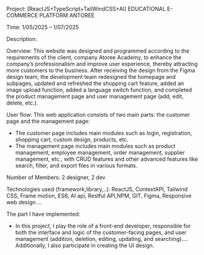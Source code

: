 Project: [ReactJS+TypeScript+TailWindCSS+AI] EDUCATIONAL E-COMMERCE PLATFORM ANTOREE

Time: 1/05/2025 – 1/07/2025

Description:

Overview: This website was designed and programmed according to the requirements of the client, company Atoree Academy, to enhance the company’s professionalism and improve user experience, thereby attracting more customers to the business. After receiving the design from the Figma design team, the development team redesigned the homepage and subpages, updated and refreshed the shopping cart feature, added an image upload function, added a language switch function, and completed the product management page and user management page (add, edit, delete, etc.).

User flow: This web application consists of two main parts: the customer page and the management page:
+ The customer page includes main modules such as login, registration, shopping cart, custom design, products, etc.
+ The management page includes main modules such as product management, employee management, order management, supplier management, etc., with CRUD features and other advanced features like search, filter, and export files in various formats.
    
Number of Members: 2 designer, 2 dev 

Technologies used (framework,library,..): ReactJS, ContextAPI, Tailwind CSS, Frame motion, ES6, AI api, Restful API,NPM, GIT, Figma, Responsive web design …

The part I have implemented: 
+ In this project, I play the role of a front-end developer, responsible for both the interface and logic of the customer-facing pages, and user management (addition, deletion, editing, updating, and searching)…. Additionally, I also participate in creating the UI design.
